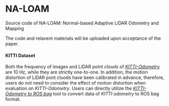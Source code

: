 # NA-LOAM
Source code of NA-LOAM: Normal-based Adaptive LiDAR Odometry and Mapping


The code and relavent materials will be uploaded upon acceptance of the paper.

#### KITTI Dataset
Both the frequency of images and LiDAR point clouds of  [*KITTI-Odometry*](https://www.cvlibs.net/datasets/kitti/eval_odometry.php) are 10 Hz, while they are strictly one-to-one. In addition, the motion distortion of LiDAR pont cluods have been calibrated in advance, therefore, users do not need to consider the effect of motion distortion when evaluation on *KITTI-Odometry*. Users can directly utilize the [*KITTI-Odometry to ROS bag*](https://github.com/ZikangYuan/kitti2bag) tool to convert data of *KITTI odometry* to ROS bag format.
